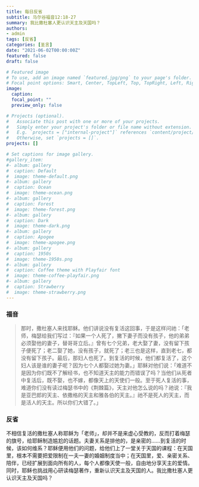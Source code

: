 ```yaml
---
title: 每日反省
subtitle: 马尔谷福音12:18-27
summary: 我比撒杜塞人更认识天主及天国吗？
authors:
- admin
tags: [反省]
categories: [圣言]
date: "2021-06-02T00:00:00Z"
featured: false
draft: false

# Featured image
# To use, add an image named `featured.jpg/png` to your page's folder.
# Focal point options: Smart, Center, TopLeft, Top, TopRight, Left, Right, BottomLeft, Bottom, BottomRight
image:
  caption:
  focal_point: ""
  preview_only: false

# Projects (optional).
#   Associate this post with one or more of your projects.
#   Simply enter your project's folder or file name without extension.
#   E.g. `projects = ["internal-project"]` references `content/project/deep-learning/index.md`.
#   Otherwise, set `projects = []`.
projects: []

# Set captions for image gallery.
#gallery_item:
#- album: gallery
#  caption: Default
#  image: theme-default.png
#- album: gallery
#  caption: Ocean
#  image: theme-ocean.png
#- album: gallery
#  caption: Forest
#  image: theme-forest.png
#- album: gallery
#  caption: Dark
#  image: theme-dark.png
#- album: gallery
#  caption: Apogee
#  image: theme-apogee.png
#- album: gallery
#  caption: 1950s
#  image: theme-1950s.png
#- album: gallery
#  caption: Coffee theme with Playfair font
#  image: theme-coffee-playfair.png
#- album: gallery
#  caption: Strawberry
#  image: theme-strawberry.png
---
```


### 福音
> 那时，撒杜塞人来找耶稣。他们讲说没有复活这回事，于是这样问祂：「老师，梅瑟给我们写过：『如果一个人死了，撇下妻子而没有孩子，他的弟弟必须娶他的妻子，替哥哥立后。』曾有七个兄弟，老大娶了妻，没有留下孩子便死了；老二娶了她，没有孩子，就死了；老三也是这样，直到老七，都没有留下孩子。最后，那妇人也死了。到复活的时候，他们都复活了，这个妇人该是谁的妻子呢？因为七个人都娶过她为妻。」耶稣对他们说：「难道不是因为你们既不了解经书，也不知道天主的能力而错误了吗？当他们从死者中复活后，既不娶，也不嫁，都像天上的天使们一般。至于死人复活的事，难道你们没有读过梅瑟书中的《荆棘篇》，天主对他怎么说的吗？祂说：『我是亚巴郎的天主、依撒格的天主和雅各伯的天主。』祂不是死人的天主，而是活人的天主。所以你们大错了。」


### 反省
不相信复活的撒杜塞人称耶稣为「老师」，却并不是来虚心受教的，反而打着梅瑟的旗号，给耶稣制造尴尬的话题。夫妻关系是排他的，是亲密的……到复活的时候，该如何维系？耶稣便用他们的问题，给他们上了一堂关于天国的课程：在天国里，根本不需要把爱限制在一夫一妻的婚姻制度当中；在天国里，爱、亲密关系、陪伴，已经扩展到面向所有的人，每个人都像天使一般，自由地分享天主的爱情。同时，耶稣也挑战用心研读梅瑟著作，重新认识天主及天国的人。我比撒杜塞人更认识天主及天国吗？
